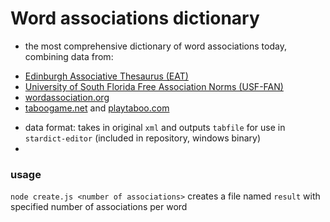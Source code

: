 # Word associations dictionary
- the most comprehensive dictionary of word associations today, combining data from:
 * [Edinburgh Associative Thesaurus (EAT)](http://www.eat.rl.ac.uk/)
 * [University of South Florida Free Association Norms (USF-FAN)](http://w3.usf.edu/FreeAssociation/)
 * [wordassociation.org](http://www.wordassociation.org/about/)
 * [taboogame.net](http://taboogame.net) and [playtaboo.com](http://www.playtaboo.com)
- data format: takes in original ```xml``` and outputs ```tabfile``` for use in ```stardict-editor``` (included in repository, windows binary)
- 
### usage
```node create.js <number of associations>```
creates a file named ```result``` with specified number of associations per word
